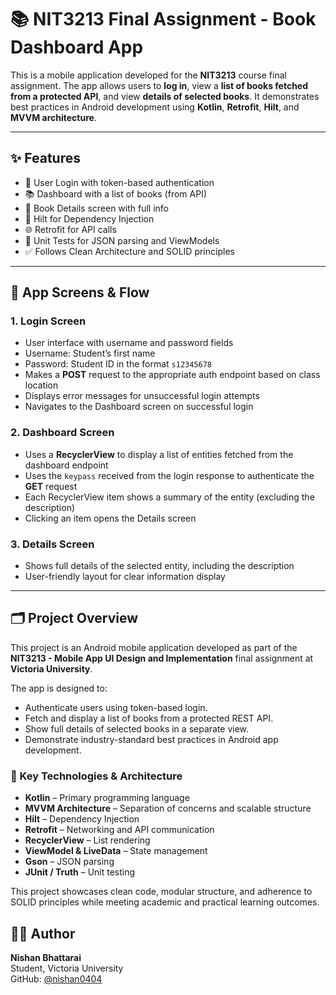 # 📚 NIT3213 Final Assignment - Book Dashboard App

This is a mobile application developed for the **NIT3213** course final assignment. The app allows users to **log in**, view a **list of books fetched from a protected API**, and view **details of selected books**. It demonstrates best practices in Android development using **Kotlin**, **Retrofit**, **Hilt**, and **MVVM architecture**.

---

## ✨ Features

- 🔐 User Login with token-based authentication  
- 📚 Dashboard with a list of books (from API)  
- 📖 Book Details screen with full info  
- 💉 Hilt for Dependency Injection  
- 🌐 Retrofit for API calls  
- 🧪 Unit Tests for JSON parsing and ViewModels  
- ✅ Follows Clean Architecture and SOLID principles  

---

## 📲 App Screens & Flow

### 1. Login Screen
- User interface with username and password fields  
- Username: Student’s first name  
- Password: Student ID in the format `s12345678`  
- Makes a **POST** request to the appropriate auth endpoint based on class location  
- Displays error messages for unsuccessful login attempts  
- Navigates to the Dashboard screen on successful login  

### 2. Dashboard Screen
- Uses a **RecyclerView** to display a list of entities fetched from the dashboard endpoint  
- Uses the `keypass` received from the login response to authenticate the **GET** request  
- Each RecyclerView item shows a summary of the entity (excluding the description)  
- Clicking an item opens the Details screen  

### 3. Details Screen
- Shows full details of the selected entity, including the description  
- User-friendly layout for clear information display  

---

## 🗂️ Project Overview

This project is an Android mobile application developed as part of the **NIT3213 - Mobile App UI Design and Implementation** final assignment at **Victoria University**.

The app is designed to:

- Authenticate users using token-based login.
- Fetch and display a list of books from a protected REST API.
- Show full details of selected books in a separate view.
- Demonstrate industry-standard best practices in Android app development.

### 📌 Key Technologies & Architecture

- **Kotlin** – Primary programming language  
- **MVVM Architecture** – Separation of concerns and scalable structure  
- **Hilt** – Dependency Injection  
- **Retrofit** – Networking and API communication  
- **RecyclerView** – List rendering  
- **ViewModel & LiveData** – State management  
- **Gson** – JSON parsing  
- **JUnit / Truth** – Unit testing  

This project showcases clean code, modular structure, and adherence to SOLID principles while meeting academic and practical learning outcomes.

## 👨‍💻 Author

**Nishan Bhattarai**  
Student, Victoria University  
GitHub: [@nishan0404](https://github.com/nishan0404)

